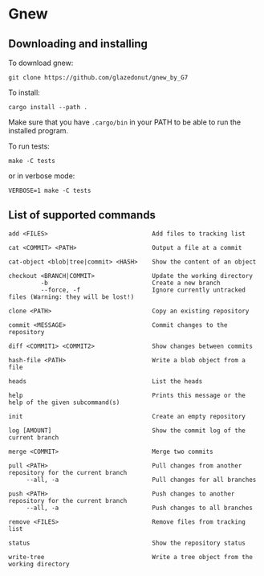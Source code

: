 # Gnew

## Downloading and installing

To download gnew:

    git clone https://github.com/glazedonut/gnew_by_G7

To install:

    cargo install --path .

Make sure that you have `.cargo/bin` in your PATH to be able to run the installed program.

To run tests:

    make -C tests

or in verbose mode:

    VERBOSE=1 make -C tests

## List of supported commands

```
add <FILES>                             Add files to tracking list

cat <COMMIT> <PATH>                     Output a file at a commit

cat-object <blob|tree|commit> <HASH>    Show the content of an object

checkout <BRANCH|COMMIT>                Update the working directory
         -b                             Create a new branch
         --force, -f                    Ignore currently untracked files (Warning: they will be lost!)

clone <PATH>                            Copy an existing repository

commit <MESSAGE>                        Commit changes to the repository

diff <COMMIT1> <COMMIT2>                Show changes between commits

hash-file <PATH>                        Write a blob object from a file

heads                                   List the heads

help                                    Prints this message or the help of the given subcommand(s)

init                                    Create an empty repository

log [AMOUNT]                            Show the commit log of the current branch

merge <COMMIT>                          Merge two commits

pull <PATH>                             Pull changes from another repository for the current branch
     --all, -a                          Pull changes for all branches

push <PATH>                             Push changes to another repository for the current branch
     --all, -a                          Push changes to all branches

remove <FILES>                          Remove files from tracking list

status                                  Show the repository status

write-tree                              Write a tree object from the working directory
```